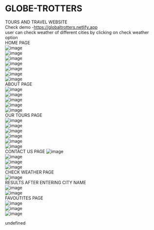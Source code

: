 # GLOBE-TROTTERS
TOURS AND TRAVEL WEBSITE  <br>
Check demo -https://globaltrotters.netlify.app<br>
user can check weather of different cities by clicking on check weather option<br>
HOME PAGE<br>
![image](https://user-images.githubusercontent.com/96984144/210606356-9412ea62-cbac-4a11-9560-f9be9e8ec40a.png)<br>
![image](https://user-images.githubusercontent.com/96984144/210606590-8dfe1a74-ed1f-4993-bba7-8ba08f1b12dc.png)<br>
![image](https://user-images.githubusercontent.com/96984144/210606772-adf601e5-e249-4179-9704-a087ed59dc7c.png)<br>
![image](https://user-images.githubusercontent.com/96984144/210606864-7dbb6d81-b3be-45e3-9992-4d915bcc5e2c.png)<br>
![image](https://user-images.githubusercontent.com/96984144/210606985-d6236aa4-ff20-47d2-bc75-216740e28e84.png)<br>
![image](https://user-images.githubusercontent.com/96984144/210607058-4ebac08e-34a9-4eaf-b7a7-7a11e0112794.png)<br>
![image](https://user-images.githubusercontent.com/96984144/210607186-585080c0-0447-4616-8feb-41cf2aef1fd2.png)<br>
ABOUT PAGE<br>
![image](https://user-images.githubusercontent.com/96984144/210607652-92c61f57-3b46-47f1-aea2-b62f3dfb7100.png)<br>
![image](https://user-images.githubusercontent.com/96984144/210607827-0cff8f4a-9fff-42e9-ac38-1a3008325644.png)<br>
![image](https://user-images.githubusercontent.com/96984144/210608035-36ac01ff-a685-401f-91da-3962b99f541f.png)<br>
![image](https://user-images.githubusercontent.com/96984144/210608248-1cc0667c-d2ff-41cf-bf8d-05b844a7d0ac.png)<br>
![image](https://user-images.githubusercontent.com/96984144/210608341-111e0854-0be6-4dc0-a58c-91adac506d35.png)<br>
OUR TOURS PAGE<br>
![image](https://user-images.githubusercontent.com/96984144/210608601-f2f2a15f-3e1f-40ce-898f-7656ea1fc87a.png)<br>
![image](https://user-images.githubusercontent.com/96984144/210608712-92356293-29dc-44c2-bea2-27497d199e1b.png)<br>
![image](https://user-images.githubusercontent.com/96984144/210609037-3650412d-9c7c-4ca3-af22-b364c2313ea2.png)<br>
![image](https://user-images.githubusercontent.com/96984144/210609111-c3058ed3-f8ac-4320-82d8-158443958924.png)<br>
![image](https://user-images.githubusercontent.com/96984144/210609244-e0a68bf6-9cd2-4006-aecf-58322c92d6b8.png)<br>
![image](https://user-images.githubusercontent.com/96984144/210610290-81f43be0-c46d-42a2-b5d9-b1819096ebef.png)<br>
CONTACT US PAGE
![image](https://user-images.githubusercontent.com/96984144/210612400-64fb5fdc-f041-4f04-97bf-5afb39262d4a.png)<br>
![image](https://user-images.githubusercontent.com/96984144/210612564-b66eeab2-279a-4ee7-b92d-26316b344767.png)<br>
![image](https://user-images.githubusercontent.com/96984144/210612633-8a295528-b29e-485a-8232-b6f810da8f8b.png)<br>
![image](https://user-images.githubusercontent.com/96984144/210612676-46ed9c30-c4ee-4b0b-9b4d-fec16d5a49d7.png)<br>
CHECK WEATHER PAGE<br>
![image](https://user-images.githubusercontent.com/96984144/210612875-670bf1cd-60d1-45b6-b792-ea2a6a9a373b.png)<br>
RESULTS AFTER ENTERING CITY NAME<br>
![image](https://user-images.githubusercontent.com/96984144/210613300-201e7420-f3a0-4ffc-8532-ad80afe47449.png)<br>
![image](https://user-images.githubusercontent.com/96984144/210613341-f33957f4-1f0b-4f02-b6c0-78b2f3cae590.png)<br>
FAVOUTITES PAGE<br>
![image](https://user-images.githubusercontent.com/96984144/210613492-881a61f5-522b-4e9b-86b3-0df60035cc61.png)<br>
![image](https://user-images.githubusercontent.com/96984144/210613560-c13ff795-edcf-4eb2-b6d6-83b3edc896f7.png)<br>
![image](https://user-images.githubusercontent.com/96984144/210613612-4c8f5762-492a-4e2a-80bd-ecb24887f4a2.png)<br>

















undefined











